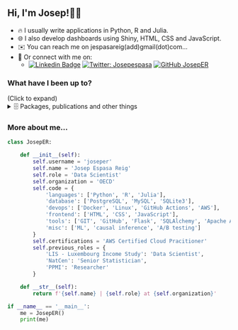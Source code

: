 <h2> Hi, I'm Josep!👨‍🦲</h2> 

* 🔥 I usually write applications in Python, R and Julia.
* 🌐 I also develop dashboards using Shiny, HTML, CSS and JavaScript.
* ✉️ You can reach me on jespasareig(add)gmail(dot)com...
* 🔗 Or connect with me on:
    * [![Linkedin Badge](https://img.shields.io/badge/-josepespasa-blue?style=flat-square&logo=Linkedin&logoColor=white&link=https://www.linkedin.com/in/josepespasareig/)](https://www.linkedin.com/in/josepespasareig) [![Twitter: Josepespasa](https://img.shields.io/twitter/follow/Josepespasa?style=social)](https://twitter.com/Josepespasa) [![GitHub JosepER](https://img.shields.io/github/followers/josper?label=follow&style=social)](https://github.com/JosepER)

<h3> What have I been up to? </h3> 
(Click to expand) 
<details>
<summary>🗄️ Packages, publications and other things</summary>
      <br>
   - [Household financial fragility and asset poverty in OECD regions:New indicators and an experimental imputation method](https://www.oecd.org/en/publications/household-financial-fragility-and-asset-poverty-in-oecd-regions_ee9f2f16-en.html): An OECD Working Paper on estimating household financial fragility and asset poverty for regions in 11 OECD countries.
   - [{lissyrtools}](https://github.com/LIS-Cross-National-Data-Center/lissyrtools): An R package for computing inequality estimates in the LIS Data Center LISSY environment.
   - [Julia as a software for Official Statistics and Social Sciences](https://github.com/JosepER/ntts2023_julia_for_official_statistics): Talk at the 2023 NTTS conference in Brussels.
   - [Inequality.jl](https://github.com/JosepER/Inequality.jl): A Julia package for computing inequality indicators
   - [Bias-variance trade off on the use of person non-response weights in inequality estimates](https://github.com/JosepER/Q2022_use_nonresponse_weights): Paper at the Q2022 - European Conference on Quality in Official Statistics.
   - [Chatbots to ‘talk’ with public data: the case of the Luxembourg Income Study (LIS)](https://webcast.ec.europa.eu/ntts2023-day-2-gasp-20230308): Coauthor - Presentation at the 2023 NTTS conference in Brussels. Starts at 14:47:55.
 

</details>

<h3> More about me... </h3> 

```python
class JosepER:

    def __init__(self):
        self.username = 'joseper'
        self.name = 'Josep Espasa Reig'
        self.role = 'Data Scientist'
        self.organization = 'OECD'
        self.code = {
            'languages': ['Python', 'R', 'Julia'],
            'database': ['PostgreSQL', 'MySQL', 'SQLite3'],
            'devops': ['Docker', 'Linux', 'GitHub Actions', 'AWS'],
            'frontend': ['HTML', 'CSS', 'JavaScript'],
            'tools': ['GIT', 'GitHub', 'Flask', 'SQLAlchemy', 'Apache Airflow'],
            'misc': ['ML', 'causal inference', 'A/B testing']
        }
        self.certifications = 'AWS Certified Cloud Pracitioner'
        self.previous_roles = {
            'LIS - Luxembourg Income Study': 'Data Scientist',
            'NatCen': 'Senior Statistician',
            'PPMI': 'Researcher'
        }

    def __str__(self):
        return f'{self.name} | {self.role} at {self.organization}'

if __name__ == '__main__':
    me = JosepER()
    print(me)
```


<!--
**JosepER/JosepER** is a ✨ _special_ ✨ repository because its `README.md` (this file) appears on your GitHub profile.

Here are some ideas to get you started:

- 🔭 I’m currently working on ...
- 🌱 I’m currently learning ...
- 👯 I’m looking to collaborate on ...
- 🤔 I’m looking for help with ...
- 💬 Ask me about ...
- 📫 How to reach me: ...
- 😄 Pronouns: ...
- ⚡ Fun fact: ...
-->

